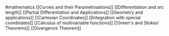 #mathematics 
[[Curves and their Parametrisations]]
[[Differentiation and arc length]]
[[Partial Differentiation and Applications]]
[[Geometry and applications]]
[[Cartesian Coordinates]]
[[Integration with special coordinates]]
[[Calculus of multivariable functions]]
[[Green's and Stokes' Theorems]]
[[Divergence Theorem]]